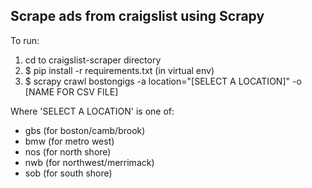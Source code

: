 ## Scrape ads from craigslist using Scrapy

To run:
1) cd to craigslist-scraper directory
2) $ pip install -r requirements.txt (in virtual env)
3) $ scrapy crawl bostongigs -a location="[SELECT A LOCATION]" -o [NAME FOR CSV FILE]

Where 'SELECT A LOCATION' is one of:   
 + gbs (for boston/camb/brook)   
 + bmw (for metro west)   
 + nos (for north shore)    
 + nwb (for northwest/merrimack)  
 + sob (for south shore)  

